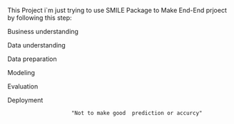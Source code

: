 This Project i`m just trying to use SMILE Package to Make End-End prjoect by following this step:


Business understanding

Data understanding

Data preparation

Modeling

Evaluation

Deployment

                        "Not to make good  prediction or accurcy"
